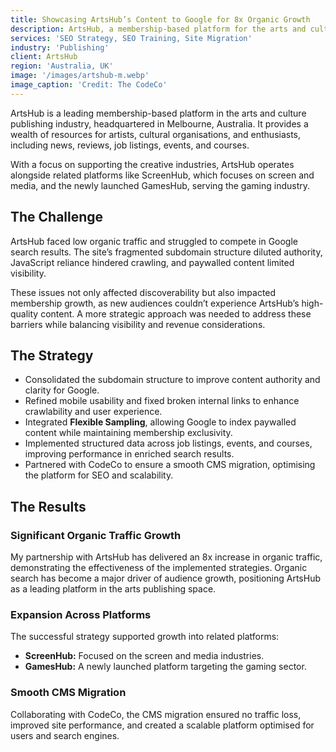 ```yaml
---
title: Showcasing ArtsHub’s Content to Google for 8x Organic Growth
description: ArtsHub, a membership-based platform for the arts and culture sector, faced significant challenges with low organic traffic and limited visibility on Google. As much of its valuable content was behind a paywall, showcasing this to a broader audience while maintaining subscription exclusivity was a delicate balance. By implementing strategic SEO improvements, including Flexible Sampling, structured data, and a seamless CMS migration in collaboration with CodeCo, we unlocked ArtsHub’s potential for growth, achieving an 8x increase in organic traffic and positioning it for long-term success.
services: 'SEO Strategy, SEO Training, Site Migration'
industry: 'Publishing'
client: ArtsHub
region: 'Australia, UK'
image: '/images/artshub-m.webp'
image_caption: 'Credit: The CodeCo'
---
```


ArtsHub is a leading membership-based platform in the arts and culture publishing industry, headquartered in Melbourne, Australia. It provides a wealth of resources for artists, cultural organisations, and enthusiasts, including news, reviews, job listings, events, and courses. 

With a focus on supporting the creative industries, ArtsHub operates alongside related platforms like ScreenHub, which focuses on screen and media, and the newly launched GamesHub, serving the gaming industry.

## The Challenge

ArtsHub faced low organic traffic and struggled to compete in Google search results. The site’s fragmented subdomain structure diluted authority, JavaScript reliance hindered crawling, and paywalled content limited visibility. 

These issues not only affected discoverability but also impacted membership growth, as new audiences couldn’t experience ArtsHub’s high-quality content. A more strategic approach was needed to address these barriers while balancing visibility and revenue considerations.


## The Strategy

* Consolidated the subdomain structure to improve content authority and clarity for Google.
* Refined mobile usability and fixed broken internal links to enhance crawlability and user experience.
* Integrated <strong>Flexible Sampling</strong>, allowing Google to index paywalled content while maintaining membership exclusivity.
* Implemented structured data across job listings, events, and courses, improving performance in enriched search results.
* Partnered with CodeCo to ensure a smooth CMS migration, optimising the platform for SEO and scalability.


## The Results

### Significant Organic Traffic Growth

My partnership with ArtsHub has delivered an 8x increase in organic traffic, demonstrating the effectiveness of the implemented strategies. Organic search has become a major driver of audience growth, positioning ArtsHub as a leading platform in the arts publishing space.

### Expansion Across Platforms

The successful strategy supported growth into related platforms:

* <strong>ScreenHub:</strong> Focused on the screen and media industries.
* <strong>GamesHub:</strong> A newly launched platform targeting the gaming sector.

### Smooth CMS Migration

Collaborating with CodeCo, the CMS migration ensured no traffic loss, improved site performance, and created a scalable platform optimised for users and search engines.